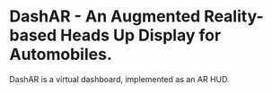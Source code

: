 # DashAR - An Augmented Reality-based Heads Up Display for Automobiles. 
DashAR is a virtual dashboard, implemented as an AR HUD.
